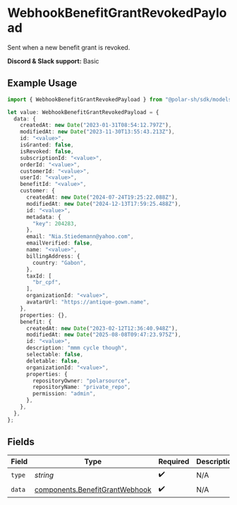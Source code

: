 # WebhookBenefitGrantRevokedPayload

Sent when a new benefit grant is revoked.

**Discord & Slack support:** Basic

## Example Usage

```typescript
import { WebhookBenefitGrantRevokedPayload } from "@polar-sh/sdk/models/components";

let value: WebhookBenefitGrantRevokedPayload = {
  data: {
    createdAt: new Date("2023-01-31T08:54:12.797Z"),
    modifiedAt: new Date("2023-11-30T13:55:43.213Z"),
    id: "<value>",
    isGranted: false,
    isRevoked: false,
    subscriptionId: "<value>",
    orderId: "<value>",
    customerId: "<value>",
    userId: "<value>",
    benefitId: "<value>",
    customer: {
      createdAt: new Date("2024-07-24T19:25:22.088Z"),
      modifiedAt: new Date("2024-12-13T17:59:25.488Z"),
      id: "<value>",
      metadata: {
        "key": 204283,
      },
      email: "Nia.Stiedemann@yahoo.com",
      emailVerified: false,
      name: "<value>",
      billingAddress: {
        country: "Gabon",
      },
      taxId: [
        "br_cpf",
      ],
      organizationId: "<value>",
      avatarUrl: "https://antique-gown.name",
    },
    properties: {},
    benefit: {
      createdAt: new Date("2023-02-12T12:36:40.948Z"),
      modifiedAt: new Date("2025-08-08T09:47:23.975Z"),
      id: "<value>",
      description: "mmm cycle though",
      selectable: false,
      deletable: false,
      organizationId: "<value>",
      properties: {
        repositoryOwner: "polarsource",
        repositoryName: "private_repo",
        permission: "admin",
      },
    },
  },
};
```

## Fields

| Field                                                                            | Type                                                                             | Required                                                                         | Description                                                                      |
| -------------------------------------------------------------------------------- | -------------------------------------------------------------------------------- | -------------------------------------------------------------------------------- | -------------------------------------------------------------------------------- |
| `type`                                                                           | *string*                                                                         | :heavy_check_mark:                                                               | N/A                                                                              |
| `data`                                                                           | [components.BenefitGrantWebhook](../../models/components/benefitgrantwebhook.md) | :heavy_check_mark:                                                               | N/A                                                                              |